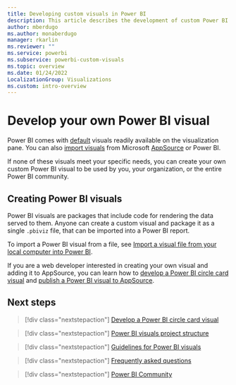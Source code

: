 ```yaml
---
title: Developing custom visuals in Power BI
description: This article describes the development of custom Power BI visuals.
author: mberdugo
ms.author: monaberdugo
manager: rkarlin
ms.reviewer: ""
ms.service: powerbi
ms.subservice: powerbi-custom-visuals
ms.topic: overview
ms.date: 01/24/2022
LocalizationGroup: Visualizations
ms.custom: intro-overview
---
```


# Develop your own Power BI visual

Power BI comes with [default](power-bi-custom-visuals.md#default-power-bi-visuals) visuals readily available on the visualization pane. You can also [import visuals](power-bi-custom-visuals.md#appsource-power-bi-visuals) from Microsoft [AppSource](https://appsource.microsoft.com/marketplace/apps?page=1&product=power-bi-visuals) or Power BI.

If none of these visuals meet your specific needs, you can create your own custom Power BI visual to be used by you, your organization, or the entire Power BI community.

## Creating Power BI visuals

Power BI visuals are packages that include code for rendering the data served to them. Anyone can create a custom visual and package it as a single `.pbiviz` file, that can be imported into a Power BI report.

To import a Power BI visual from a file, see [Import a visual file from your local computer into Power BI](import-visual.md#import-a-visual-file-from-your-local-computer-into-power-bi).

If you are a web developer interested in creating your own visual and adding it to AppSource, you can learn how to [develop a Power BI circle card visual](develop-circle-card.md) and [publish a Power BI visual to AppSource](office-store.md).

## Next steps

>[!div class="nextstepaction"]
>[Develop a Power BI circle card visual](develop-circle-card.md)

>[!div class="nextstepaction"]
>[Power BI visuals project structure](visual-project-structure.md)

>[!div class="nextstepaction"]
>[Guidelines for Power BI visuals](guidelines-powerbi-visuals.md)

>[!div class="nextstepaction"]
>[Frequently asked questions](power-bi-custom-visuals-faq.yml)

>[!div class="nextstepaction"]
>[Power BI Community](https://community.powerbi.com/t5/Custom-Visuals-Development/bd-p/CustomVisualsDevelopmentDiscussion)
